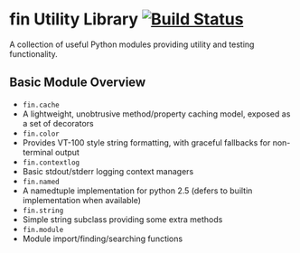 fin Utility Library [![Build Status](https://travis-ci.org/stestagg/fin.png)](https://travis-ci.org/stestagg/fin)
===================

A collection of useful Python modules providing utility and testing functionality.

Basic Module Overview
----------------------

 * `fin.cache`
  * A lightweight, unobtrusive method/property caching model, exposed as a set of decorators
 * `fin.color`
  * Provides VT-100 style string formatting, with graceful fallbacks for non-terminal output
 * `fin.contextlog`
  * Basic stdout/stderr logging context managers
 * `fin.named`
  * A namedtuple implementation for python 2.5 (defers to builtin implementation when available)
 * `fin.string`
  * Simple string subclass providing some extra methods
 * `fin.module`
  * Module import/finding/searching functions
